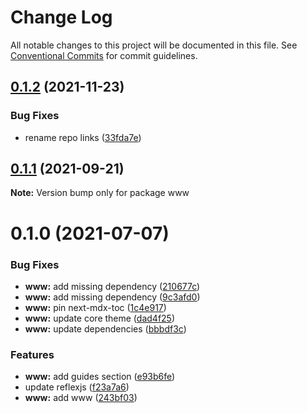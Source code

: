 # Change Log

All notable changes to this project will be documented in this file.
See [Conventional Commits](https://conventionalcommits.org) for commit guidelines.

## [0.1.2](https://github.com/arshad/next-mdx/compare/www@0.1.1...www@0.1.2) (2021-11-23)


### Bug Fixes

* rename repo links ([33fda7e](https://github.com/arshad/next-mdx/commit/33fda7e7f8f901c80dba871cb6c1ae7874796574))





## [0.1.1](https://github.com/shadcn/next-mdx/compare/www@0.1.0...www@0.1.1) (2021-09-21)

**Note:** Version bump only for package www





# 0.1.0 (2021-07-07)


### Bug Fixes

* **www:** add missing dependency ([210677c](https://github.com/shadcn/next-mdx/commit/210677c2cc81f18996f4c0972b9a2c7c69afd69a))
* **www:** add missing dependency ([9c3afd0](https://github.com/shadcn/next-mdx/commit/9c3afd003b049190858b90e70bb1b25c73067580))
* **www:** pin next-mdx-toc ([1c4e917](https://github.com/shadcn/next-mdx/commit/1c4e917c32393f77649551706abd26b9c0b37dfe))
* **www:** update core theme ([dad4f25](https://github.com/shadcn/next-mdx/commit/dad4f253784ea0c10dc5879dda2e2c86aee87614))
* **www:** update dependencies ([bbbdf3c](https://github.com/shadcn/next-mdx/commit/bbbdf3c6555ecc069cee5b6380fcbe1d5b95e3e8))


### Features

* **www:** add guides section ([e93b6fe](https://github.com/shadcn/next-mdx/commit/e93b6fea894727612eac40dfd07001f831da51b2))
* update reflexjs ([f23a7a6](https://github.com/shadcn/next-mdx/commit/f23a7a6ad21f95e4d5d13e1295ffb7d9db30aa65))
* **www:** add www ([243bf03](https://github.com/shadcn/next-mdx/commit/243bf0358f80c3a4dc5f32cb70f2127cbe5dba0e))
